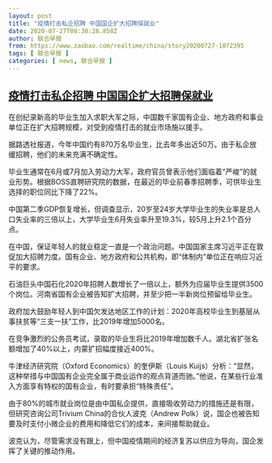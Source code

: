 ```yaml
---
layout: post
title: "疫情打击私企招聘 中国国企扩大招聘保就业"
date: 2020-07-27T08:30:28.858Z
author: 联合早报
from: https://www.zaobao.com/realtime/china/story20200727-1072395
tags: [ 联合早报 ]
categories: [ news, 联合早报 ]
---
```

<!--1595864580000-->
[疫情打击私企招聘 中国国企扩大招聘保就业](https://www.zaobao.com/realtime/china/story20200727-1072395)
------

<div>
<p>在创纪录新高的毕业生加入求职大军之际，中国数千家国有企业、地方政府和事业单位正在扩大招聘规模，对受到疫情打击的就业市场施以援手。</p><p>据路透社报道，今年中国约有870万名毕业生，比去年多出近50万。由于私企放缓招聘，他们的未来充满不确定性。</p><p>毕业生通常在6月或7月加入劳动力大军，政府官员曾表示他们面临着“严峻”的就业形势。根据BOSS直聘研究院的数据，在最近的毕业前春季招聘季，可供毕业生选择的职位同比下降了22%。</p><section id="imu"><div id="dfp-ad-imu1-wrapper" class="dfp-tag-wrapper"><div id="dfp-ad-imu1" class="dfp-tag-wrapper"></div></div></section><p>中国第二季GDP恢复增长，但调查显示，20岁至24岁大学毕业生的失业率是总人口失业率的三倍以上，大学毕业生6月失业率升至19.3%，较5月上升2.1个百分点。</p><p>在中国，保证年轻人的就业稳定一直是一个政治问题。中国国家主席习近平正在敦促加大招聘力度。国有企业、地方政府和公共机构，即“体制内”单位正在响应习近平的要求。</p><p>石油巨头中国石化2020年招聘人数增长了一倍以上，额外为应届毕业生提供3500个岗位。河南省国有企业被告知扩大招聘，并至少把一半新岗位预留给毕业生。</p><p>政府加大鼓励年轻人到中国欠发达地区工作的计划：2020年高校毕业生到基层从事扶贫等“三支一扶”工作，比2019年增加5000名。</p><div id="innity-in-post"></div><div id="dfp-ad-midarticlespecial-wrapper" class="dfp-tag-wrapper"><div id="dfp-ad-midarticlespecial" class="dfp-tag-wrapper"></div></div><p>在竞争激烈的公务员考试，录取的毕业生将比2019年增加数千人。湖北省扩张名额增加了40%以上，内蒙扩招幅度接近400%。</p><p>牛津经济研究院（Oxford Economics）的奎伊斯（Louis Kuijs）分析：“显然，这种举措与中国国有企业完全属于商业运作的观点背道而驰。”他说，在某些行业准入方面享有特权的国有企业，有时要承担“特殊责任”。</p><p>由于80%的城市就业岗位是由中国私企提供，直接吸收劳动力的措施还是有限，但研究咨询公司Trivium China的合伙人波克（Andrew Polk）说，国企也被告知要及时支付小微企业的费用和降低它们的成本，来间接帮助就业。</p><p>波克认为，尽管需求没有跟上，但中国疫情期间的经济复苏以供应为导向，国企发挥了关键的推动作用。</p>
</div>
